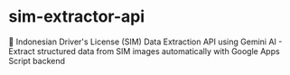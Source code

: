 # sim-extractor-api
🚗 Indonesian Driver's License (SIM) Data Extraction API using Gemini AI - Extract structured data from SIM images automatically with Google Apps Script backend
